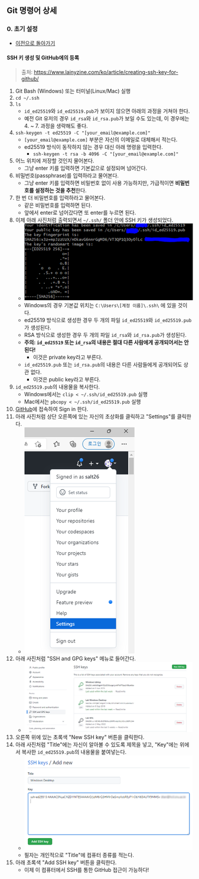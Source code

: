 ## Git 명령어 상세
### 0. 초기 설정
* [이전으로 돌아가기](./index.html#0-초기-설정)
#### SSH 키 생성 및 GitHub에의 등록
> 출처: https://www.lainyzine.com/ko/article/creating-ssh-key-for-github/
1. Git Bash (Windows) 또는 터미널(Linux/Mac) 실행
2. `cd ~/.ssh`
3. `ls`
   * `id_ed25519`와 `id_ed25519.pub`가 보이지 않으면 아래의 과정을 거쳐야 한다.
   * 예전 Git 유저의 경우 `id_rsa`와 `id_rsa.pub`가 보일 수도 있는데, 이 경우에는 4. ~ 7. 과정을 생략해도 좋다.
4. `ssh-keygen -t ed25519 -C "[your_email@example.com]"`
   * `[your_email@example.com]` 부분은 자신의 이메일로 대체해서 적는다.
   * ed25519 방식이 동작하지 않는 경우 대신 아래 명령을 입력한다.
     * `ssh-keygen -t rsa -b 4096 -C "[your_email@example.com]"`
5. 어느 위치에 저장할 것인지 물어본다.
   * 그냥 enter 키를 입력하면 기본값으로 설정되며 넘어간다.
6. 비밀번호(passphrase)를 입력하라고 물어본다.
   * 그냥 enter 키를 입력하면 비밀번호 없이 사용 가능하지만, 가급적이면 **비밀번호를 설정하는 것을 추천**한다.
7. 한 번 더 비밀번호를 입력하라고 물어본다.
   * 같은 비밀번호를 입력하면 된다.
   * 앞에서 enter로 넘어갔다면 또 enter를 누르면 된다.
8. 이제 아래 사진처럼 출력되면서 `~/.ssh/` 폴더 안에 SSH 키가 생성되었다.
   * ![SSH2](./Screenshots/SSH2.PNG)
   * Windows의 경우 기본값 위치는 `C:\Users\[계정 이름]\.ssh\` 에 있을 것이다.
   * ed25519 방식으로 생성한 경우 두 개의 파일 `id_ed25519`와 `id_ed25519.pub`가 생성된다.
   * RSA 방식으로 생성한 경우 두 개의 파일 `id_rsa`와 `id_rsa.pub`가 생성된다.
   * **주의: `id_ed25519` 또는 `id_rsa`의 내용은 절대 다른 사람에게 공개되어서는 안 된다!**
     * 이것은 private key라고 부른다.
   * `id_ed25519.pub` 또는 `id_rsa.pub`의 내용은 다른 사람들에게 공개되어도 상관 없다.
     * 이것은 public key라고 부른다.
9.  `id_ed25519.pub`의 내용물을 복사한다.
    * Windows에서는 `clip < ~/.ssh/id_ed25519.pub` 실행
    * Mac에서는 `pbcopy < ~/.ssh/id_ed25519.pub` 실행
10. [GitHub](https://github.com)에 접속하여 Sign in 한다.
11. 아래 사진처럼 상단 오른쪽에 있는 자신의 초상화를 클릭하고 "Settings"를 클릭한다.
    * ![SSH3](./Screenshots/SSH3.PNG)
12. 아래 사진처럼 "SSH and GPG keys" 메뉴로 들어간다.
    * ![SSH4](./Screenshots/SSH4.PNG)
13. 오른쪽 위에 있는 초록색 "New SSH key" 버튼을 클릭한다.
14. 아래 사진처럼 "Title"에는 자신이 알아볼 수 있도록 제목을 넣고, "Key"에는 위에서 복사한 `id_ed25519.pub`의 내용물을 붙여넣는다.
    * ![SSH5](./Screenshots/SSH5.PNG)
    * 필자는 개인적으로 "Title"에 컴퓨터 종류를 적는다.
15. 아래 초록색 "Add SSH key" 버튼을 클릭한다.
    * 이제 이 컴퓨터에서 SSH를 통한 GitHub 접근이 가능하다!
